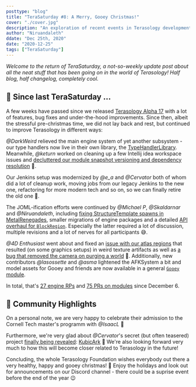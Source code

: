```yaml
---
posttype: "blog"
title: "TeraSaturday #8: A Merry, Gooey Christmas!"
cover: "./cover.jpg"
description: "An exploration of recent events in Terasology development."
author: "Niruandaleth"
ddate: "Dec 25th, 2020"
date: "2020-12-25"
tags: ["TeraSaturday"]
---
```


_Welcome to the return of TeraSaturday, a not-so-weekly update post about all the neat stuff that has been going on in
the world of Terasology! Half blog, half changelog, completely cool._

## 📰 Since last TeraSaturday ...

A few weeks have passed since we released [Terasology Alpha 17](https://github.com/MovingBlocks/Terasology/releases/tag/v4.1.0) with a lot of features, bug fixes and under-the-hood improvements.
Since then, albeit the stressful pre-christmas time, we did not lay back and rest, but continued to improve Terasology in different ways:

_@DarkWeird_ relieved the main engine system of yet another subsystem - our type handlers now live in their own library, the [TypeHandlerLibrary](https://github.com/MovingBlocks/Terasology/pull/4255).
Meanwhile, _@keturn_ worked on cleaning up a few Intellij idea workspace issues and [decluttered our module snapshot versioning and dependency resolution](https://github.com/MovingBlocks/Terasology/commit/5d5ffeebcca1c2cc552e81be161d6a899db44ed2) 🔧️.

Our Jenkins setup was modernized by _@e_a_ and _@Cervator_ both of whom did a lot of cleanup work, moving jobs from our legacy Jenkins to the new one, refactoring for more modern tech and so on, so we can finally retire the old one 👴️.

The JOML-ification efforts were continued by _@Michael P_, _@Skaldarnar_ and _@Niruandaleth_, including [fixing StructureTemplate spawns in MetalRenegades](https://github.com/MovingBlocks/Terasology/pull/4301), smaller migrations of engine packages and a detailed [API overhaul for `BlockRegion`](https://github.com/MovingBlocks/Terasology/pull/4326).
Especially the latter required a lot of discussion, multiple revisions and a lot of nerves for all participants 😅️.

_@4D Enthusiast_ went about and fixed an [issue with our atlas regions](https://github.com/MovingBlocks/Terasology/pull/4311) that resulted (on some graphics setups) in weird texture artifacts as well as [a bug that removed the camera on purging a world](https://github.com/MovingBlocks/Terasology/pull/4310) 🐛️.
Additionally, new contributors _@lasossette_ and _@asma_ lightened the AFKSystem a bit and model assets for Gooey and friends are now available in a general [`Gooey` module](https://github.com/Terasology/gooey).

In total, that's [27 engine RPs](https://github.com/search?p=3&q=org%3AMovingBlocks+type%3Apr+merged%3A2020-12-06..2020-12-25) and [75 PRs on modules](https://github.com/search?q=org:Terasology+type:pr+merged:2020-12-06..2020-12-25) since December 6.

## 🎀️ Community Highlights

On a personal note, we are very happy to celebrate their admission to the Cornell Tech master's programm with _@IsaacL_ 🎉️

Furthermore, we're very glad about _@Cervator_'s secret (but often teasered) project [finally being revealed](https://cervator.github.io/1st-day-of-Xmas/): [KubicArk](https://cervator.github.io/1st-day-of-Xmas/KubicArk) 🦖️
We're also looking forward very much to how this will become closer related to Terasology in the future!

Concluding, the whole Terasology Foundation wishes everybody out there a very healthy, happy and gooey christmas! 🎄️
Enjoy the holidays and look out for announcements on our Discord channel - there could be a suprise event before the end of the year 😉️

